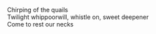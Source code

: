 Chirping of the quails    
Twilight whippoorwill, whistle on, sweet deepener    
Come to rest our necks    

